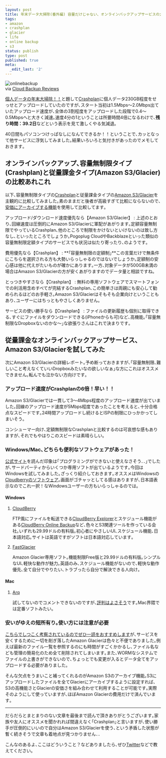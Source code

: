 ```yaml
---
layout: post
title: 年末データ大掃除(番外編) 容量だけじゃない、オンラインバックアップサービスの大事なあれこれ
tags:
- amazon
- crashplan
- glacier
- life
- online backup
- s3
status: publish
type: post
published: true
meta:
  _edit_last: '2'
---
```

![onlinebackup](http://lh3.googleusercontent.com/-cSgT7dXEtoo/ULxC2Q6NzMI/AAAAAAAAAXY/5d5GPyOWMuw/s400/online-backup.jpeg?gl=JP)  
via [Cloud Backup Reviews](http://www.cloudbackupreviews.com/)

[個人データの年末大掃除！！][01]と題して[Crashplan][02]に個人データ230GB程度をせっせとアップロードしていたのですが､スタート当初は1.5Mbps～2.0Mbps出ていたアップロード速度が､全体の3割程度をアップロードした段階で0.4～0.5Mbpsへと大きく減速｡速度4分の1ということは所要時間4倍になるわけで､**残り時間：39.2日**などという表示を見て激しくやる気減退｡

40日間もパソコンつけっぱなしになんてできるか！！ということで､カッとなって他サービスに浮気してみました｡結果いろいろと気付きがあったのでメモしておきます｡

## オンラインバックアップ､容量無制限タイプ(Crashplan)と従量課金タイプ(Amazon S3/Glacier)の比較あれこれ

以下､容量無制限タイプの[Crashplan][02]と従量課金タイプの[Amazon S3/Glacier][03]を主観的に比較してみました｡素のままだと後者が高級すぎて比較にならないので､[安価にアーカイブする機能][10]を使用して比較してます｡

アップロード/ダウンロード速度優先なら【Amazon S3/Glacier】
:	上述のとおり､回線速度は圧倒的にAmazon S3/Glacierに軍配があがります｡定額容量無制限でやっているCrashplan､他のところで制限をかけないといけないのは致し方なし､といったところでしょうか｡Pogoplug CloudやBackblazeといった類似の容量無制限定額タイプのサービスでも状況は似たり寄ったり､のようです｡

費用優先なら【Crashplan】
:	**｢容量無制限の定額制｣**この言葉だけで無条件にこちらを選択される方も大勢いらっしゃるのではないでしょうか｡定額制の安心感は他に代えがたいものが確かにあります｡一方､対象データが500GB未満の場合はAmazon S3/Glacierの方が安くあがりますのでデータ量と相談ですね｡

とっつきやすさなら【Crashplan】
:	無料の専用ソフトウェアでスマートフォンでの利活用含めすべてが完結するCrashplan､この簡単さは両親にも安心して勧められるほどのお手軽さ｡Amazon S3/Glacierはそもそも企業向けということもあり､ユーザーにはちっともやさしくありません｡

サービスの使い勝手なら【Crashplan】
:	ファイルの更新履歴も個別に取得できる､すぐにファイルをダウンロードできる(iPhoneからも可)など､高機能｡｢容量無制限なDropboxないのかな～｣な欲張りさんはこれで決まりです｡

## 従量課金なオンラインバックアップサービス､Amazon S3/Glacierを試してみた

次にAmazon S3/Glacierの詳細レポート｡予め断っておきますが､｢容量無制限､難しいこと考えなくていいDropboxみたいなの欲しいなぁ｣な方にこれはオススメできません｡転んでも泣かない方向けです｡

### アップロード速度がCrashplanの6倍！早い！！

Amazon S3/Glacierでは一貫して3～4Mbps程度のアップロード速度が出ていました｡回線のアップロード速度が5Mbps程度であったことを考えると､十分合格点なスピードです｡24時間アップロードし続けるとISPの制限にひっかかってしまいそう｡

コンシューマー向け､定額無制限なCrashplanと比較するのは可哀想な感もありますが､それでもやはりこのスピードは素晴らしい｡

### Windows/Mac､どちらも便利なソフトウェアがあった！

[公式サイト][03]を読んだ印象は｢プログラミングができないと使えなさそう．．｣でしたが､サードパーティからいくつか専用ソフトが出ているようです｡今回はWindowsを試してみました｡ざっくり紹介しておきます｡オススメはWindowsの[Cloudberryのソフトウェア][07]｡画面がゴチャッとしてる感はありますが､日本語表示なのでこれ一択！なWindowsユーザーの方もいらっしゃるのでは｡

#### Windows

1.	[CloudBerry][07]

	FTP風にファイルを転送できる[CloudBerry Explorer][13]とスケジュール機能がある[CloudBerry Online Backup][14]など､色々とS3関連ツールを作っている会社｡いずれも29.99ドルの有料版｡初心者にやさしいUI､スケジュール機能､日本語対応｡サイトは英語ですがソフトは日本語対応しています｡

1.	[FastGlacier][06]

	Amazon Glacier専用ソフト｡機能制限Free版と29.99ドルの有料版｡シンプルなUI､軽快な動作が魅力｡英語のみ､スケジュール機能がないので､軽快な動作優先､全て自分でやりたい､トラブったら自分で解決できる人向け｡

#### Mac

1.	[Arq][08]

	試してないのでコメントできないのですが､[評判はよさそう][09]です｡Mac界隈では定番ソフトみたい｡

### 安いがゆえの短所有り｡使い方には注意が必要

[こちらでしつこく考察されているのでぜひ一読をおすすめします][11]が､サービスを安くするために一切を削ぎ落したAmazon Glacierは色々と不便でありました｡例えば最新のファイル一覧を参照するのにも時間がすごくかかるし､ファイル名なども管理の簡易化のため全て削除されてしまいます｡また､WORMなシステムでファイルの上書きができないので､ちょっとでも変更が入るとデータ全てをアップロードする必要がありました｡

そんな欠点をうまいこと補ってくれるのがAmazon S3のアーカイブ機能｡S3にアップロードしたファイルを全てGlacierにアーカイブするように設定すれば､S3の高機能さとGlacierの安価さを組み合わせて利用することが可能です｡実際そのようにして使っていますが､ほぼAmazon Glacierの費用だけで済んでいます｡

---------------------------------------------------------------------------

だらだらとまとまりのない文章を最後まで読んで頂きありがとうございます｡家族や友人にオススメを聞かれれば間違えなく｢Crashplan｣と言いますが､使い勝手が圧倒的にいいので自分はAmazon S3/Glacierを使う､という矛盾した状態が暫く続きそうで文章も着地点が見つかりません．．

こんなのあるよ､ここはどういうこと？などありましたら､ぜひ[Twitter][12]などで教えてください｡

[01]:http://blog.harupong.com/2012/11/year_end_cleanup_of_my_data/
[02]:http://www.crashplan.com
[03]:http://aws.amazon.com/jp/S3/Glacier/
[04]:http://aws.amazon.com/jp/S3/Glacier/faqs/#What_is_an_archive
[05]:https://www.crashplan.com/consumer/store.vtl
[06]:http://fastglacier.com/
[07]:http://www.cloudberrylab.com/
[08]:http://www.haystacksoftware.com/arq/ 
[09]:http://www.marco.org/2012/11/07/arq-adds-S3/Glacier
[10]:http://www.publickey1.jp/blog/12/amazon_s3amazon_glacier.html
[11]:http://d.hatena.ne.jp/dkfj/20121127/1354031314
[12]:http://twitter.com/harupong
[13]:http://www.cloudberrylab.com/free-amazon-s3-explorer-cloudfront-IAM.aspx
[14]:http://www.cloudberrylab.com/amazon-s3-microsoft-azure-google-storage-online-backup.aspx

[^01]:Write Once Read Many｡一度アップロードしたら編集･上書きはできない｡

[^02]:上記のツールでは､更新すべきファイルは旧ファイルの削除の新ファイルの新規アップロード､という2作業をもって更新されるようです｡

[^03]:容量無制限､パソコンは1台のプランで月極払いにした場合の料金｡
